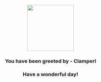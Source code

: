 <p align="center">
    <img src="https://raw.githubusercontent.com/PokeAPI/sprites/master/sprites/pokemon/366.png" width="150" height="150">
</p>
<h3 align="center">You have been greeted by - <b>Clamperl</b></h3>
<h3 align="center">Have a wonderful day!</h3>
